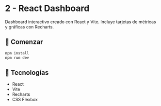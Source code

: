 # 2 - React Dashboard

Dashboard interactivo creado con React y Vite. Incluye tarjetas de métricas y gráficas con Recharts.

## 🚀 Comenzar

```bash
npm install
npm run dev
```

## 🔧 Tecnologías

- React
- Vite
- Recharts
- CSS Flexbox
